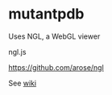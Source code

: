 # mutantpdb

Uses NGL, a WebGL viewer

ngl.js

https://github.com/arose/ngl


See [wiki](https://github.com/jjgao/mutantpdb/wiki)
